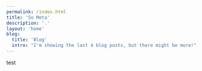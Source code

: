 ```yaml
---
permalink: /index.html
title: 'So Meta'
description: '.'
layout: 'home'
blog:
  title: 'Blog'
  intro: "I'm showing the last 4 blog posts, but there might be more!"
---
```


test